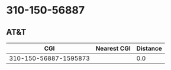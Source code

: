 # 310-150-56887
## AT&T


| CGI | Nearest CGI | Distance |
|-----|-------------|----------|
| 310-150-56887-1595873 |  | 0.0 |
